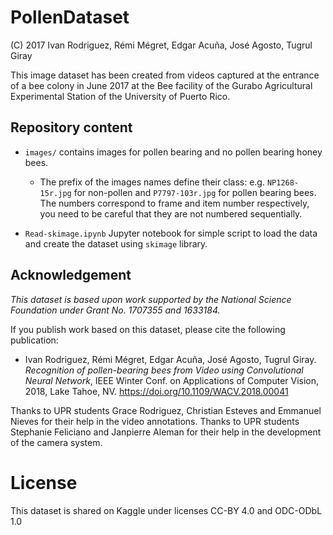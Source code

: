 # PollenDataset

(C) 2017 Ivan Rodriguez, Rémi Mégret, Edgar Acuña, José Agosto, Tugrul Giray

This image dataset has been created from videos captured at the entrance of a bee colony in June 2017 at the Bee facility of the Gurabo Agricultural Experimental Station of the University of Puerto Rico.

## Repository content

- `images/` contains images for pollen bearing and no pollen bearing honey bees.
    - The prefix of the images names define their class: e.g. `NP1268-15r.jpg` for non-pollen and `P7797-103r.jpg` for pollen bearing bees. The numbers correspond to frame and item number respectively, you need to be careful that they are not numbered sequentially. 
  
- `Read-skimage.ipynb` Jupyter notebook for simple script to load the data and create the dataset using `skimage` library. 

## Acknowledgement

_This dataset is based upon work supported by the National Science Foundation
under Grant No. 1707355 and 1633184._

If you publish work based on this dataset, please cite the following  publication:

* Ivan Rodriguez, Rémi Mégret, Edgar Acuña, José Agosto, Tugrul Giray. _Recognition of pollen-bearing bees from Video using Convolutional Neural Network_, IEEE Winter Conf. on Applications of Computer Vision, 2018, Lake Tahoe, NV. https://doi.org/10.1109/WACV.2018.00041

Thanks to UPR students Grace Rodriguez, Christian Esteves and Emmanuel Nieves for their help in the video annotations. Thanks to UPR students Stephanie Feliciano and Janpierre Aleman for their help in the development of the camera system.

# License

This dataset is shared on Kaggle under licenses CC-BY 4.0 and ODC-ODbL 1.0 